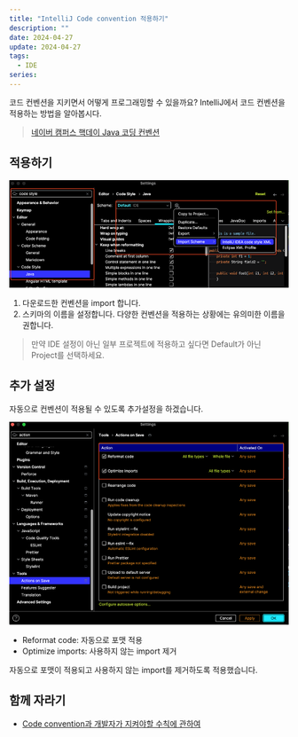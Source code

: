 ```yaml
---
title: "IntelliJ Code convention 적용하기"
description: ""
date: 2024-04-27
update: 2024-04-27
tags:
  - IDE
series: 
---
```


코드 컨벤션을 지키면서 어떻게 프로그래밍할 수 있을까요? IntelliJ에서 코드 컨벤션을 적용하는 방법을 알아봅시다.

> [네이버 캠퍼스 핵데이 Java 코딩 컨벤션](https://github.com/naver/hackday-conventions-java/blob/master/rule-config/naver-intellij-formatter.xml)

## 적용하기

![Settings -> Editor -> Code Style -> Java](./images/naver-convention.png)

1. 다운로드한 컨벤션을 import 합니다.
2. 스키마의 이름을 설정합니다. 다양한 컨벤션을 적용하는 상황에는 유의미한 이름을 권합니다.

> 만약 IDE 설정이 아닌 일부 프로젝트에 적용하고 싶다면 Default가 아닌 Project를 선택하세요.

## 추가 설정

자동으로 컨벤션이 적용될 수 있도록 추가설정을 하겠습니다.

![Settings -> Tools -> Action on Save](./images/action-on-save.png)

- Reformat code: 자동으로 포맷 적용
- Optimize imports: 사용하지 않는 import 제거

자동으로 포맷이 적용되고 사용하지 않는 import를 제거하도록 적용했습니다.

## 함께 자라기

- [Code convention과 개발자가 지켜야할 수칙에 관하여](https://novemberde.github.io/post/2017/05/21/Javascript_policy/)
